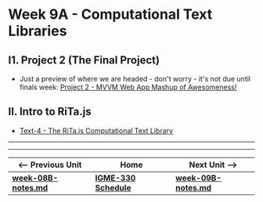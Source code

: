 # Week 9A - Computational Text Libraries

<a id="review"></a>

  
## I1. Project 2 (The Final Project)

- Just a preview of where we are headed - don't worry - it's not due until finals week: [Project 2 - MVVM Web App Mashup of Awesomeness!](../projects/project-2.md)
  
## II. Intro to RiTa.js

- [Text-4 - The RiTa.js Computational Text Library](https://github.com/tonethar/IGME-330-Master/blob/master/notes/text-4.md)

<hr><hr>

| <-- Previous Unit | Home | Next Unit -->
| --- | --- | --- 
| [**week-08B-notes.md**](week-08B-notes.md)     |  [**IGME-330 Schedule**](../schedule.md) | [**week-09B-notes.md**](week-09B-notes.md)
